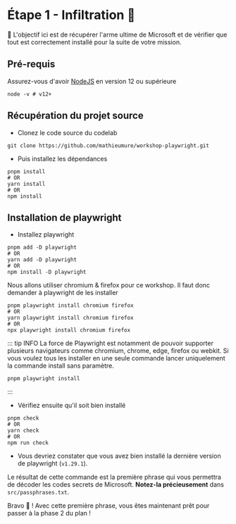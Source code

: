 # Étape 1 - Infiltration 🥷

🎯 L'objectif ici est de récupérer l'arme ultime de Microsoft et de vérifier que tout est correctement installé pour la suite de votre mission.

## Pré-requis

Assurez-vous d'avoir [NodeJS](https://nodejs.org/en/) en version 12 ou supérieure

```shell
node -v # v12+
```

## Récupération du projet source

- Clonez le code source du codelab

```shell
git clone https://github.com/mathieumure/workshop-playwright.git
```

- Puis installez les dépendances

```shell
pnpm install
# OR
yarn install
# OR
npm install
```

## Installation de playwright

- Installez playwright

```shell
pnpm add -D playwright
# OR
yarn add -D playwright
# OR
npm install -D playwright
```

Nous allons utiliser chromium & firefox pour ce workshop. Il faut donc demander à playwright de les installer

```shell
pnpm playwright install chromium firefox
# OR
yarn playwright install chromium firefox
# OR
npx playwright install chromium firefox
```

::: tip INFO
La force de Playwright est notamment de pouvoir supporter plusieurs navigateurs comme chromium, chrome, edge, firefox ou webkit. Si vous voulez tous les installer en une seule commande lancer uniquelement la commande install sans paramètre.

```
pnpm playwright install
```

:::

- Vérifiez ensuite qu'il soit bien installé

```shell
pnpm check
# OR
yarn check
# OR
npm run check
```

- Vous devriez constater que vous avez bien installé la dernière version de playwright (`v1.29.1`).

Le résultat de cette commande est la première phrase qui vous permettra de décoder les codes secrets de Microsoft. **Notez-la précieusement** dans `src/passphrases.txt`.

Bravo 💪 ! Avec cette première phrase, vous êtes maintenant prêt pour passer à la phase 2 du plan !
